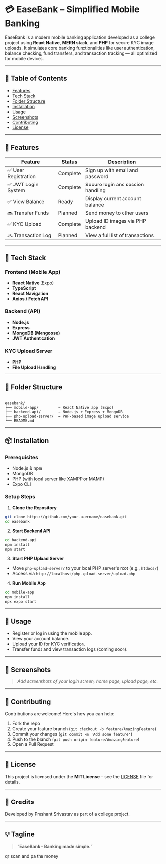 # 💳 EaseBank – Simplified Mobile Banking

EaseBank is a modern mobile banking application developed as a college project using **React Native**, **MERN stack**, and **PHP** for secure KYC image uploads. It simulates core banking functionalities like user authentication, balance checking, fund transfers, and transaction tracking — all optimized for mobile devices.

---

## 🧾 Table of Contents

- [Features](#-features)
- [Tech Stack](#-tech-stack)
- [Folder Structure](#-folder-structure)
- [Installation](#-installation)
- [Usage](#-usage)
- [Screenshots](#-screenshots)
- [Contributing](#-contributing)
- [License](#-license)

---

## 🚀 Features

| Feature              | Status   | Description                       |
| -------------------- | -------- | --------------------------------- |
| ✅ User Registration | Complete | Sign up with email and password   |
| ✅ JWT Login System  | Complete | Secure login and session handling |
| ✅ View Balance      | Ready    | Display current account balance   |
| 🔜 Transfer Funds    | Planned  | Send money to other users         |
| ✅ KYC Upload        | Complete | Upload ID images via PHP backend  |
| 🔜 Transaction Log   | Planned  | View a full list of transactions  |

---

## 🧰 Tech Stack

### Frontend (Mobile App)

- **React Native** (Expo)
- **TypeScript**
- **React Navigation**
- **Axios / Fetch API**

### Backend (API)

- **Node.js**
- **Express**
- **MongoDB (Mongoose)**
- **JWT Authentication**

### KYC Upload Server

- **PHP**
- **File Upload Handling**

---

## 📁 Folder Structure

```

easebank/
├── mobile-app/         → React Native app (Expo)
├── backend-api/        → Node.js + Express + MongoDB
├── php-upload-server/  → PHP-based image upload service
└── README.md

```

---

## 📦 Installation

### Prerequisites

- Node.js & npm
- MongoDB
- PHP (with local server like XAMPP or MAMP)
- Expo CLI

### Setup Steps

1. **Clone the Repository**

```bash
git clone https://github.com/your-username/easebank.git
cd easebank
```

2. **Start Backend API**

```bash
cd backend-api
npm install
npm start
```

3. **Start PHP Upload Server**

- Move `php-upload-server/` to your local PHP server's root (e.g., `htdocs/`)
- Access via `http://localhost/php-upload-server/upload.php`

4. **Run Mobile App**

```bash
cd mobile-app
npm install
npx expo start
```

---

## 📱 Usage

- Register or log in using the mobile app.
- View your account balance.
- Upload your ID for KYC verification.
- Transfer funds and view transaction logs (coming soon).

---

## 📸 Screenshots

> _Add screenshots of your login screen, home page, upload page, etc._

---

## 🤝 Contributing

Contributions are welcome! Here's how you can help:

1. Fork the repo
2. Create your feature branch (`git checkout -b feature/AmazingFeature`)
3. Commit your changes (`git commit -m 'Add some feature'`)
4. Push to the branch (`git push origin feature/AmazingFeature`)
5. Open a Pull Request

---

## 📄 License

This project is licensed under the **MIT License** – see the [LICENSE](./LICENSE) file for details.

---

## 🧠 Credits

Developed by Prashant Srivastav as part of a college project.

---

## 💡 Tagline

> “**EaseBank – Banking made simple.**”

qr scan and pa the money
